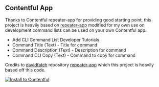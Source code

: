 ## Contentful App

Thanks to Contentful repeater-app for providing good starting point, this project is heavily based on [repeater-app](https://github.com/davidfateh/repeater-app) modified for my own use on development command lists can be used on your own Contentful app.
  
- Add CLI Command List Developer Tutorials
 - Command Title (Text) - Title for command
 - Command Description (Text) - Description for command
 - Command CLI Copy (Text) - Command to copy for command
  
Credits to [davidfateh](https://github.com/davidfateh) repository [repeater-app](https://github.com/davidfateh/repeater-app) which this project is heavily based off this code.
   
[![Install to Contentful](https://www.ctfstatic.com/button/install-small.svg)](https://app.contentful.com/deeplink?link=apps&id=6pzA9K9OS0FLXleEFuhVs2)
